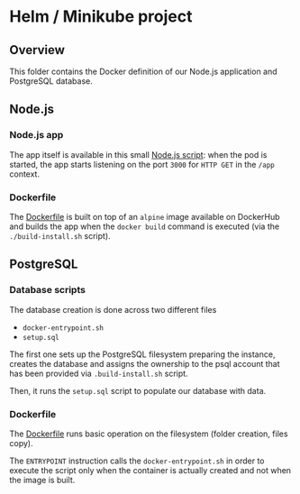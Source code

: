 # Helm / Minikube project

## Overview
This folder contains the Docker definition of our Node.js application and PostgreSQL database.

## Node.js

### Node.js app

The app itself is available in this small [Node.js script](https://github.com/marbald/helm-minikube/blob/master/docker/app/app.js): when the pod is started, the app starts listening on the port `3000` for `HTTP GET` in the `/app` context.

### Dockerfile

The [Dockerfile](https://github.com/marbald/helm-minikube/blob/master/docker/app/Dockerfile) is built on top of an `alpine` image available on DockerHub and builds the app when the `docker build` command is executed (via the `./build-install.sh` script).

## PostgreSQL

### Database scripts

The database creation is done across two different files

- `docker-entrypoint.sh`
- `setup.sql`

The first one sets up the PostgreSQL filesystem preparing the instance, creates the database and assigns the ownership to the psql account that has been provided via `.build-install.sh` script.

Then, it runs the `setup.sql` script to populate our database with data.

### Dockerfile

The [Dockerfile](https://github.com/marbald/helm-minikube/blob/master/docker/database/Dockerfile) runs basic operation on the filesystem (folder creation, files copy). 

The `ENTRYPOINT` instruction calls the `docker-entrypoint.sh` in order to execute the script only when the container is actually created and not when the image is built.